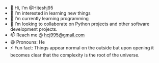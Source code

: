 - 👋 Hi, I’m @Hiteshj95
- 👀 I’m interested in learning new things
- 🌱 I’m currently learning programming
- 💞️ I’m looking to collaborate on Python projects and other software development projects.
- 📫 Reach me @ hcj995@gmail.com
- 😄 Pronouns: He
- ⚡ Fun fact: Things appear normal on the outside but upon opening it becomes clear that the complexity is the root of the universe.

<!---
Hiteshj95/Hiteshj95 is a ✨ special ✨ repository because its `README.md` (this file) appears on your GitHub profile.
You can click the Preview link to take a look at your changes.
--->
